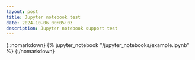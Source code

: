 ```yaml
---
layout: post
title: Jupyter notebook test
date: 2024-10-06 00:05:03
description: Jupyter notebook support test
---
```


{::nomarkdown}
{% jupyter_notebook "/jupyter_notebooks/example.ipynb" %}
{:/nomarkdown}